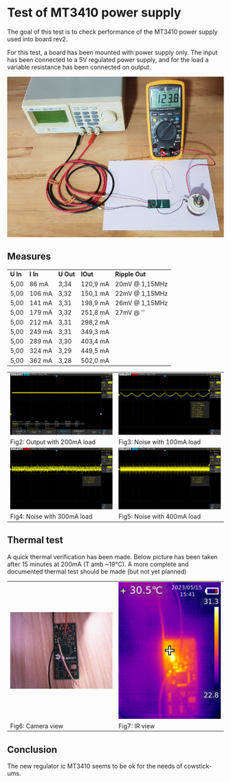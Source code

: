 Test of MT3410 power supply
===========================

The goal of this test is to check performance of the MT3410 power supply
used into board rev2.

For this test, a board has been mounted with power supply only. The input has
been connected to a 5V regulated power supply, and for the load a variable
resistance has been connected on output.

![MT3410 testbench](doc/pwr-mt3410-testbench.jpg)

Measures
--------

<table>
<tr><td><b>U In</b></td><td><b>I In</b></td><td><b>U Out</b></td><td><b>IOut</b></td>  <td><b>Ripple Out</b></td></tr>
<tr><td>5,00</td> <td>86 mA</td><td>3,34</td><td>120,9 mA</td><td>20mV @ 1,15MHz</td></tr>
<tr><td>5,00</td><td>106 mA</td><td>3,32</td><td>150,1 mA</td><td>22mV @ 1,15MHz</td></tr>
<tr><td>5,00</td><td>141 mA</td><td>3,31</td><td>198,9 mA</td><td>26mV @ 1,15MHz</td></tr>
<tr><td>5,00</td><td>179 mA</td><td>3,32</td><td>251,8 mA</td><td>27mV @   ''   </td></tr>
<tr><td>5,00</td><td>212 mA</td><td>3,31</td><td>298,2 mA</td><td>&nbsp;</td></tr>
<tr><td>5,00</td><td>249 mA</td><td>3,31</td><td>349,3 mA</td><td>&nbsp;</td></tr>
<tr><td>5,00</td><td>289 mA</td><td>3,30</td><td>403,4 mA</td><td>&nbsp;</td></tr>
<tr><td>5,00</td><td>324 mA</td><td>3,29</td><td>449,5 mA</td><td>&nbsp;</td></tr>
<tr><td>5,00</td><td>362 mA</td><td>3,28</td><td>502,0 mA</td><td>&nbsp;</td></tr>
</table>

<table>
<tr>
<td><img src="doc/pwr-mt3410-osc2.png" alt="DC at 200mA"/></td>
<td><img src="doc/pwr-mt3410-osc1.png" alt="Noise at 100mA"/></td>
</tr><tr>
<td>Fig2: Output with 200mA load</td>
<td>Fig3: Noise with 100mA load</td>
</tr>
<tr>
<td><img src="doc/pwr-mt3410-osc3.png" alt="Noise 300mA"/></td>
<td><img src="doc/pwr-mt3410-osc4.png" alt="Noise 400mA"/></td>
</tr><tr>
<td>Fig4: Noise with 300mA load</td>
<td>Fig5: Noise with 400mA load</td>
</tr>
</table>

Thermal test
------------

A quick thermal verification has been made. Below picture has been taken
after 15 minutes at 200mA (T amb ~19°C). A more complete and documented
thermal test should be made (but not yet planned)

<table>
<tr>
<td><img src="doc/pwr-mt3410-th_pic.jpg" alt="Camera view"/></td>
<td><img src="doc/pwr-mt3410-th_ir.jpg"  alt="IR view"/></td>
</tr><tr>
<td>Fig6: Camera view</td>
<td>Fig7: IR view</td>
</tr>
</table>

Conclusion
----------

The new regulator ic MT3410 seems to be ok for the needs of cowstick-ums.